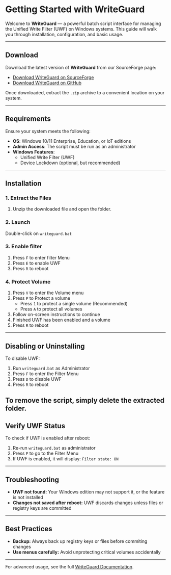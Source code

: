 # Getting Started with WriteGuard

Welcome to **WriteGuard** — a powerful batch script interface for managing the Unified Write Filter (UWF) on Windows systems. This guide will walk you through installation, configuration, and basic usage.

---

## Download

Download the latest version of **WriteGuard** from our SourceForge page:

- [Download WriteGuard on SourceForge](https://sourceforge.net/projects/your-project-name/files/latest/download)
- [Download WriteGuard on GitHub](https://github.com/danez13/WriteGuard)

Once downloaded, extract the `.zip` archive to a convenient location on your system.

---

## Requirements

Ensure your system meets the following:

- **OS**: Windows 10/11 Enterprise, Education, or IoT editions
- **Admin Access**: The script must be run as an administrator
- **Windows Features**:
    - Unified Write Filter (UWF)
    - Device Lockdown (optional, but recommended)

---

## Installation

### 1. Extract the Files

1. Unzip the downloaded file and open the folder.

### 2. Launch

Double-click on `writeguard.bat`

### 3. Enable filter

1. Press `F` to enter filter Menu
2. Press `E` to enable UWF
3. Press `R` to reboot

### 4. Protect Volume

1. Press `V` to enter the Volume menu
2. Press `P` to Protect a volume
   - Press `1` to protect a single volume (Recommended)
   - Press `A` to protect all volumes
3. Follow on-screen instructions to continue
4. Finished UWF has been enabled and a volume
5. Press `R` to reboot
---
## Disabling or Uninstalling

To disable UWF:

1. Run `writeguard.bat` as Administrator
2. Press `F` to enter the Filter Menu
3. Press `D` to disable UWF
4. Press `R` to reboot

To remove the script, simply delete the extracted folder.
---
## Verify UWF Status

To check if UWF is enabled after reboot:

1. Re-run `writeguard.bat` as administrator
2. Press `F` to go to the Filter Menu
3. If UWF is enabled, it will display: `Filter state: ON`
---
## Troubleshooting
- **UWF not found:** Your Windows edition may not support it, or the feature is not installed
- **Changes not saved after reboot:** UWF discards changes unless files or registry keys are committed
---
## Best Practices
- **Backup:** Always back up registry keys or files before commiting changes
- **Use menus carefully:** Avoid unprotecting critical volumes accidentally
---
For advanced usage, see the full [WriteGuard Documentation](link-to-docs-site).